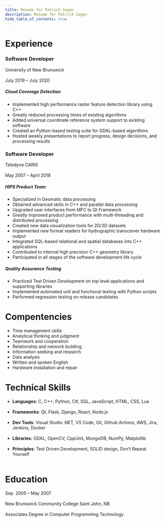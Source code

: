 ```yaml
---
title: Resume for Patrick Sagan
description: Resume for Patrick Sagan
hide_table_of_contents: true
---
```


# Experience

### Software Developer
University of New Brunswick<br></br>
July 2019 – July 2020
##### Cloud Coverage Detection
* Implemented high performance raster feature detection library using C++
* Greatly reduced processing times of existing algorithms
* Added universal coordinate reference system support to existing software
* Created an Python-based testing suite for GDAL-based algorithms
* Hosted weekly presentations to report progress, design decisions, and processing results

### Software Developer
Teledyne CARIS<br></br>
May 2007 – April 2018
##### HIPS Product Team
* Specialized in Geomatic data processing
* Obtained advanced skills in C++ and parallel data processing
* Upgraded user interfaces from MFC to Qt Framework
* Greatly improved product performance with multi-threading and distributed processing
* Created new data visualization tools for 2D/3D datasets
* Implemented new format readers for hydrographic transceiver hardware output
* Integrated SQL-based relational and spatial databases into C++ applications
* Contributed to internal high precision C++ geometry library
* Participated in all stages of the software development life cycle
##### Quality Assurance Testing
* Practiced Test Driven Development on top level applications and supporting libraries
* Implemented automated unit and functional testing with Python scripts
* Performed regression testing on release candidates

# Compentencies
* Time management skills
* Analytical thinking and judgment
* Teamwork and cooperation
* Relationship and network building
* Information seeking and research
* Data analysis
* Written and spoken English
* Hardware installation and repair

# Technical Skills
* **Languages**: C, C++, Python, C#, SQL, JavaScript, HTML, CSS, Lua<br></br>
* **Frameworks**: Qt, Flask, Django, React, Node.js<br></br>
* **Dev Tools**: Visual Studio .NET, VS Code, Git, Github Actions, AWS, Jira, Jenkins, Docker<br></br>
* **Libraries**: GDAL, OpenCV, CppUnit, MongoDB, NumPy, Matplotlib<br></br>
* **Principles**: Test Driven Development, SOLID design, Don’t Repeat Yourself<br></br>

# Education
Sep. 2005 – May 2007<br></br>
New Brunswick Community College Saint John, NB<br></br>
Associates Degree in Computer Programming Technology